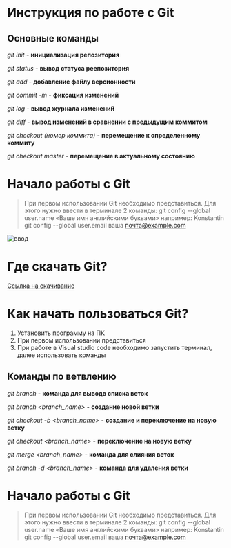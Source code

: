 # Инструкция по работе с Git

## Основные команды

*git init* - **инициализация репозитория**

*git status* - **вывод статуса реепозитория**

*git add* - **добавление файлу версионности**

*git commit -m* - **фиксация изменений**

*git log* - **вывод журнала изменений** 

*git diff* - **вывод изменений в сравнении с предыдущим коммитом**

*git checkout (номер коммита)* - **перемещение к определенному коммиту**

*git checkout master* - **перемещение в актуальному состоянию**

# Начало работы с Git

>При первом использовании Git необходимо представиться. Для этого нужно ввести в терминале 2 команды:
git config --global user.name «Ваше имя английскими буквами» например: Konstantin
git config --global user.email ваша почта@example.com

![ввод](Screenshot_3.png)
# Где скачать Git?
[Ссылка на скачивание](https://git-scm.com/downloads)

# Как начать пользоваться Git?
1. Установить программу на ПК
2. При первом использовании представиться
3. При работе в Visual studio code необходимо запустить терминал, далее использовать команды 
## Команды по ветвлению

*git branch* - **команда для выводв списка веток**

*git branch <branch_name>* - **создание новой ветки**

*git checkout -b <branch_name>* - **создание и переключение на новую ветку**

*git checkout <branch_name>* - **переключение на новую ветку**

*git merge <branch_name>* - **команда для слияния веток**

*git branch -d <branch_name>* - **команда для удаления ветки**

# Начало работы с Git

>При первом использовании Git необходимо представиться. Для этого нужно ввести в терминале 2 команды:
git config --global user.name «Ваше имя английскими буквами» например: Konstantin
git config --global user.email ваша почта@example.com